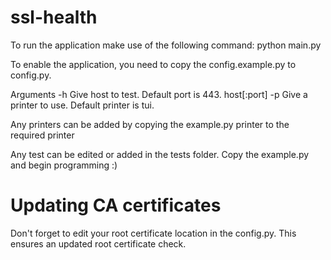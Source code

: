 ssl-health
==========

To run the application make use of the following command:
python main.py 

To enable the application, you need to copy the config.example.py to config.py. 

Arguments
-h	Give host to test. Default port is 443. host[:port]
-p	Give a printer to use. Default printer is tui.

Any printers can be added by copying the example.py printer to the required printer

Any test can be edited or added in the tests folder. Copy the example.py and begin programming :)

Updating CA certificates
========================

Don't forget to edit your root certificate location in the config.py. This ensures an updated root certificate check.

